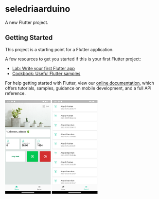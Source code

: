 # seledriaarduino

A new Flutter project.

## Getting Started

This project is a starting point for a Flutter application.

A few resources to get you started if this is your first Flutter project:

- [Lab: Write your first Flutter app](https://flutter.dev/docs/get-started/codelab)
- [Cookbook: Useful Flutter samples](https://flutter.dev/docs/cookbook)

For help getting started with Flutter, view our
[online documentation](https://flutter.dev/docs), which offers tutorials,
samples, guidance on mobile development, and a full API reference.



<img src="https://github.com/wahyudiramadhan/Smart-Garden/blob/main/Screenshot_1666295509.png" width="150">
<img src="https://github.com/wahyudiramadhan/Smart-Garden/blob/main/Screenshot_1666295513.png" width="150">

